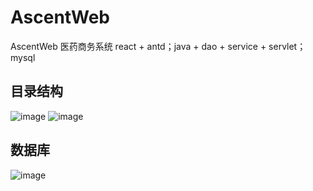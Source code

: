 # AscentWeb
AscentWeb 医药商务系统 react + antd；java + dao + service + servlet；mysql

## 目录结构
![image](https://user-images.githubusercontent.com/76035116/203456707-897a18c0-9a57-4a51-a24d-94544071d660.png)
![image](https://user-images.githubusercontent.com/76035116/203456741-b87ce1f8-8066-47a8-a2e1-f8f4ba36ec06.png)

## 数据库
![image](https://user-images.githubusercontent.com/76035116/203456798-0ce52e87-98f7-46b9-8f3d-b16433261d03.png)
